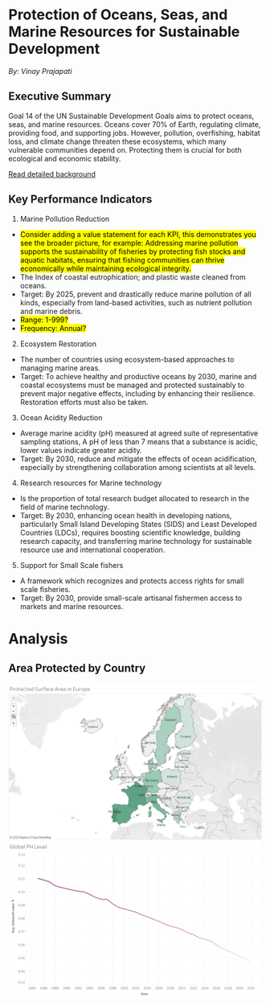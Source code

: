 # Protection of Oceans, Seas, and Marine Resources for Sustainable Development

*By: Vinay Prajapati*
## Executive Summary
Goal 14 of the UN Sustainable Development Goals aims to protect oceans, seas, and marine resources. Oceans cover 70% of Earth, regulating climate, providing food, and supporting jobs. However, pollution, overfishing, habitat loss, and climate change threaten these ecosystems, which many vulnerable communities depend on. Protecting them is crucial for both ecological and economic stability.

[Read detailed background](Background.md)

## Key Performance Indicators
1.	Marine Pollution Reduction
  - <mark>Consider adding a value statement for each KPI, this demonstrates you see the broader picture, for example:  Addressing marine pollution supports the sustainability of fisheries by protecting fish stocks and aquatic habitats, ensuring that fishing communities can thrive economically while maintaining ecological integrity.
  - The Index of coastal eutrophication; and plastic waste cleaned from oceans.
  - Target: By 2025, prevent and drastically reduce marine pollution of all kinds, especially from land-based activities, such as nutrient pollution and marine 
  debris.
  - <mark>Range: 1-999?<mark>
  - <mark>Frequency: Annual?<mark>

2.	Ecosystem Restoration 
- The number of countries using ecosystem-based approaches to managing marine areas.
- Target: To achieve healthy and productive oceans by 2030, marine and coastal ecosystems must be managed and protected sustainably to prevent major negative 
  effects, including by enhancing their resilience. Restoration efforts must also be taken.

3.	Ocean Acidity Reduction
- Average marine acidity (pH) measured at agreed suite of representative sampling stations, A pH of less than 7 means that a substance is acidic, lower values 
  indicate greater acidity.
- Target: By 2030, reduce and mitigate the effects of ocean acidification, especially by strengthening collaboration among scientists at all levels.

4.	Research resources for Marine technology
- Is the proportion of total research budget allocated to research in the field of marine technology.
- Target: By 2030, enhancing ocean health in developing nations, particularly Small Island Developing States (SIDS) and Least Developed Countries (LDCs), requires 
  boosting scientific knowledge, building research capacity, and transferring marine technology for sustainable resource use and international cooperation.

5.	Support for Small Scale fishers
- A framework which recognizes and protects access rights for small scale fisheries.
- Target: By 2030, provide small-scale artisanal fishermen access to markets and marine resources.

# Analysis

## Area Protected by Country

![Picture](Presentation/fig1.png)
![Picture](Presentation/fig2.png)


